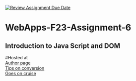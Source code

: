 [![Review Assignment Due Date](https://classroom.github.com/assets/deadline-readme-button-24ddc0f5d75046c5622901739e7c5dd533143b0c8e959d652212380cedb1ea36.svg)](https://classroom.github.com/a/b9NC0g7h)
# WebApps-F23-Assignment-6
Introduction to Java Script and DOM
-------------
#Hosted at<br>
[Author page]( https://44-563-webapps-f23.github.io/44563-webapps-f23-assignment6-HarshaNWMS/author.html)<br>
[Tips on conversion ](https://44-563-webapps-f23.github.io/44563-webapps-f23-assignment6-HarshaNWMS/tips.html)<br>
[Goes on cruise](https://44-563-webapps-f23.github.io/44563-webapps-f23-assignment6-HarshaNWMS/cruise.html)<br>

